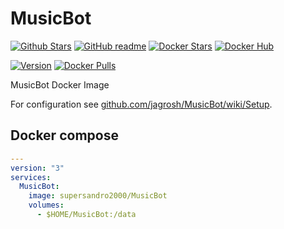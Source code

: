 # MusicBot

[![Github Stars](https://img.shields.io/github/stars/supersandro2000/docker-images.svg?maxAge=43200&label=Github%20Stars)](https://github.com/SuperSandro2000/docker-images)
[![GitHub readme](https://img.shields.io/badge/GitHub-readme-blue.svg)](https://github.com/SuperSandro2000/docker-images/blob/master/musicbot/README.md)
[![Docker Stars](https://img.shields.io/docker/stars/supersandro2000/musicbot.svg?label=Docker%20Stars&maxAge=43200)](https://hub.docker.com/r/supersandro2000/musicbot/)
[![Docker Hub](https://img.shields.io/badge/Docker-hub-blue.svg)](https://hub.docker.com/r/supersandro2000/musicbot/)

[![Version](https://img.shields.io/docker/v/supersandro2000/musicbot.svg?label=Version&sort=date&maxAge=43200)](https://hub.docker.com/r/supersandro2000/musicbot/)
[![Docker Pulls](https://img.shields.io/docker/pulls/supersandro2000/musicbot.svg?label=Docker%20Pulls&maxAge=43200)](https://hub.docker.com/r/supersandro2000/musicbot/)

MusicBot Docker Image

For configuration see [github.com/jagrosh/MusicBot/wiki/Setup](https://github.com/jagrosh/MusicBot/wiki/Setup).

## Docker compose

````yaml
---
version: "3"
services:
  MusicBot:
    image: supersandro2000/MusicBot
    volumes:
      - $HOME/MusicBot:/data
````

